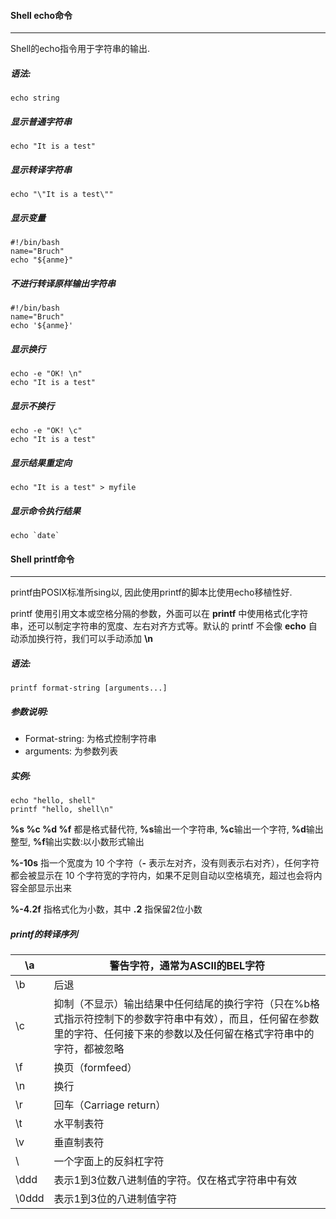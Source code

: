 #### Shell echo命令

---

Shell的echo指令用于字符串的输出. 

##### 语法:

```
echo string
```

##### 显示普通字符串

```
echo "It is a test"
```

##### 显示转译字符串

```
echo "\"It is a test\""
```

##### 显示变量

```
#!/bin/bash
name="Bruch"
echo "${anme}"
```

##### 不进行转译原样输出字符串

```
#!/bin/bash
name="Bruch"
echo '${anme}'
```

##### 显示换行

```
echo -e "OK! \n"
echo "It is a test"
```

##### 显示不换行

```
echo -e "OK! \c"
echo "It is a test"
```

##### 显示结果重定向

```
echo "It is a test" > myfile
```

##### 显示命令执行结果

```
echo `date`
```

#### Shell printf命令

---

printf由POSIX标准所sing以, 因此使用printf的脚本比使用echo移植性好.

printf 使用引用文本或空格分隔的参数，外面可以在 **printf** 中使用格式化字符串，还可以制定字符串的宽度、左右对齐方式等。默认的 printf 不会像 **echo** 自动添加换行符，我们可以手动添加 **\n**

##### 语法:

```
printf format-string [arguments...]
```

##### 参数说明:

- Format-string: 为格式控制字符串
- arguments: 为参数列表

##### 实例:

```
echo "hello, shell"
printf "hello, shell\n"
```

**%s %c %d %f** 都是格式替代符, **%s**输出一个字符串, **%c**输出一个字符, **%d**输出整型, **%f**输出实数:以小数形式输出

**%-10s** 指一个宽度为 10 个字符（**-** 表示左对齐，没有则表示右对齐），任何字符都会被显示在 10 个字符宽的字符内，如果不足则自动以空格填充，超过也会将内容全部显示出来

**%-4.2f** 指格式化为小数，其中 **.2** 指保留2位小数

##### printf的转译序列

| \a    | 警告字符，通常为ASCII的BEL字符                               |
| ----- | ------------------------------------------------------------ |
| \b    | 后退                                                         |
| \c    | 抑制（不显示）输出结果中任何结尾的换行字符（只在%b格式指示符控制下的参数字符串中有效），而且，任何留在参数里的字符、任何接下来的参数以及任何留在格式字符串中的字符，都被忽略 |
| \f    | 换页（formfeed）                                             |
| \n    | 换行                                                         |
| \r    | 回车（Carriage return）                                      |
| \t    | 水平制表符                                                   |
| \v    | 垂直制表符                                                   |
| \\    | 一个字面上的反斜杠字符                                       |
| \ddd  | 表示1到3位数八进制值的字符。仅在格式字符串中有效             |
| \0ddd | 表示1到3位的八进制值字符                                     |
